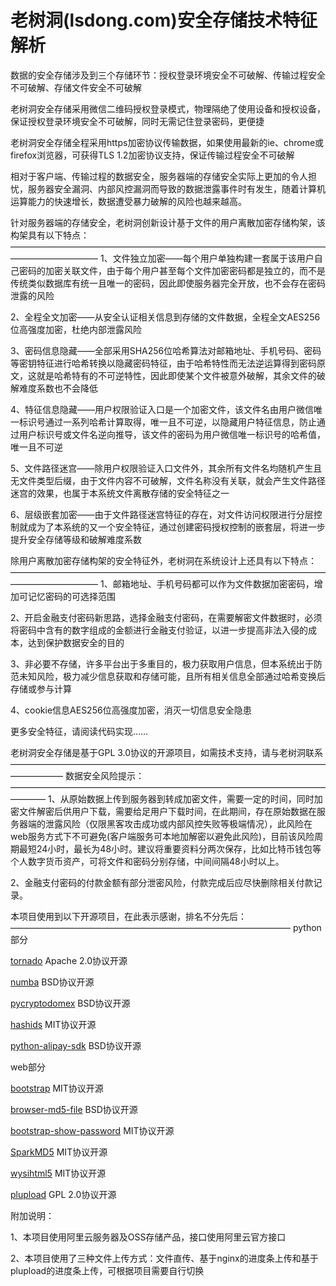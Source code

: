 老树洞(lsdong.com)安全存储技术特征解析
=====================================================

数据的安全存储涉及到三个存储环节：授权登录环境安全不可破解、传输过程安全不可破解、存储文件安全不可破解

老树洞安全存储采用微信二维码授权登录模式，物理隔绝了使用设备和授权设备，保证授权登录环境安全不可破解，同时无需记住登录密码，更便捷

老树洞安全存储全程采用https加密协议传输数据，如果使用最新的ie、chrome或firefox浏览器，可获得TLS 1.2加密协议支持，保证传输过程安全不可破解

相对于客户端、传输过程的数据安全，服务器端的存储安全实际上更加的令人担忧，服务器安全漏洞、内部风控漏洞而导致的数据泄露事件时有发生，随着计算机运算能力的快速增长，数据遭受暴力破解的风险也越来越高。

针对服务器端的存储安全，老树洞创新设计基于文件的用户离散加密存储构架，该构架具有以下特点：
——————————————————————————————————————————————
1、文件独立加密——每个用户单独构建一套属于该用户自己密码的加密关联文件，由于每个用户甚至每个文件加密密码都是独立的，而不是传统类似数据库有统一且唯一的密码，因此即使服务器完全开放，也不会存在密码泄露的风险

2、全程全文加密——从安全认证相关信息到存储的文件数据，全程全文AES256位高强度加密，杜绝内部泄露风险

3、密码信息隐藏——全部采用SHA256位哈希算法对邮箱地址、手机号码、密码等密钥特征进行哈希转换以隐藏密码特征，由于哈希特性而无法逆运算得到密码原文，这就是哈希特有的不可逆特性，因此即使某个文件被意外破解，其余文件的破解难度系数也不会降低

4、特征信息隐藏——用户权限验证入口是一个加密文件，该文件名由用户微信唯一标识号通过一系列哈希计算取得，唯一且不可逆，以隐藏用户特征信息，防止通过用户标识号或文件名逆向推导，该文件的密码为用户微信唯一标识号的哈希值，唯一且不可逆

5、文件路径迷宫——除用户权限验证入口文件外，其余所有文件名均随机产生且无文件类型后缀，由于文件内容不可破解，文件名称没有关联，就会产生文件路径迷宫的效果，也属于本系统文件离散存储的安全特征之一

6、层级嵌套加密——由于文件路径迷宫特征的存在，对文件访问权限进行分层控制就成为了本系统的又一个安全特征，通过创建密码授权控制的嵌套层，将进一步提升安全存储等级和破解难度系数


除用户离散加密存储构架的安全特征外，老树洞在系统设计上还具有以下特点：
——————————————————————————————————————————————
1、邮箱地址、手机号码都可以作为文件数据加密密码，增加可记忆密码的可选择范围

2、开启金融支付密码新思路，选择金融支付密码，在需要解密文件数据时，必须将密码中含有的数字组成的金额进行金融支付验证，以进一步提高非法入侵的成本，达到保护数据安全的目的

3、非必要不存储，许多平台出于多重目的，极力获取用户信息，但本系统出于防范未知风险，极力减少信息获取和存储可能，且所有相关信息全部通过哈希变换后存储或参与计算

4、cookie信息AES256位高强度加密，消灭一切信息安全隐患

更多安全特征，请阅读代码实现……

老树洞安全存储是基于GPL 3.0协议的开源项目，如需技术支持，请与老树洞联系
——————————————————————————————————————————
数据安全风险提示：
————————————————————————————————————————
1、从原始数据上传到服务器到转成加密文件，需要一定的时间，同时加密文件解密后供用户下载，需要给足用户下载时间，在此期间，存在原始数据在服务器端的泄露风险（仅限黑客攻击成功或内部风控失败等极端情况），此风险在web服务方式下不可避免(客户端服务可本地加解密以避免此风险)，目前该风险周期最短24小时，最长为48小时。建议将重要资料分两次保存，比如比特币钱包等个人数字货币资产，可将文件和密码分别存储，中间间隔48小时以上。

2、金融支付密码的付款金额有部分泄密风险，付款完成后应尽快删除相关付款记录。

本项目使用到以下开源项目，在此表示感谢，排名不分先后：
————————————————————————————————
python部分

[tornado](https://github.com/tornadoweb/tornado) Apache 2.0协议开源

[numba](http://numba.github.com/) BSD协议开源

[pycryptodomex](https://www.pycryptodome.org) BSD协议开源

[hashids](https://hashids.org/python/) MIT协议开源

[python-alipay-sdk](https://github.com/fzlee/alipay) BSD协议开源

web部分

[bootstrap](https://getbootstrap.com/) MIT协议开源

[browser-md5-file](https://github.com/forsigner/browser-md5-file) BSD协议开源

[bootstrap-show-password](https://github.com/wenzhixin/bootstrap-show-password) MIT协议开源

[SparkMD5](https://github.com/satazor/js-spark-md5) MIT协议开源

[wysihtml5](https://github.com/xing/wysihtml5) MIT协议开源

[plupload](https://www.plupload.com/) GPL 2.0协议开源

附加说明：

1、本项目使用阿里云服务器及OSS存储产品，接口使用阿里云官方接口

2、本项目使用了三种文件上传方式：文件直传、基于nginx的进度条上传和基于plupload的进度条上传，可根据项目需要自行切换